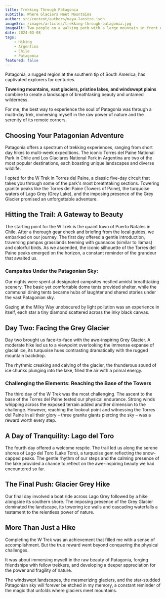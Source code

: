 ```yaml
---
title: Trekking Through Patagonia
subtitle: Where Glaciers Meet Mountains
author: src/content/authors/maya-lanstro.json
imageSrc: /images/articles/trekking-through-patagonia.jpg
imageAlt: Two people on a walking path with a large mountain in front of them
date: 2024-03-08
tags:
    - Hiking
    - Argentina
    - Chile
    - Patagonia
featured: false
---
```


Patagonia, a rugged region at the southern tip of South America, has captivated explorers for centuries.

**Towering mountains, vast glaciers, pristine lakes, and windswept plains** combine to create a landscape of breathtaking beauty and untamed wilderness.

For me, the best way to experience the soul of Patagonia was through a multi-day trek, immersing myself in the raw power of nature and the serenity of its remote corners.

## Choosing Your Patagonian Adventure

Patagonia offers a spectrum of trekking experiences, ranging from short day hikes to multi-week expeditions. The iconic Torres del Paine National Park in Chile and Los Glaciares National Park in Argentina are two of the most popular destinations, each boasting unique landscapes and diverse wildlife.

I opted for the W Trek in Torres del Paine, a classic five-day circuit that takes you through some of the park's most breathtaking sections. Towering granite peaks like the Torres del Paine (Towers of Paine), the turquoise waters of Lago Grey (Grey Lake), and the imposing presence of the Grey Glacier promised an unforgettable adventure.

## Hitting the Trail: A Gateway to Beauty

The starting point for the W Trek is the quaint town of Puerto Natales in Chile. After a thorough gear check and briefing from the local guides, we embarked on our journey. The first day offered a gentle introduction, traversing pampas grasslands teeming with guanacos (similar to llamas) and colorful birds. As we ascended, the iconic silhouette of the Torres del Paine peaks emerged on the horizon, a constant reminder of the grandeur that awaited us.

### Campsites Under the Patagonian Sky:

Our nights were spent at designated campsites nestled amidst breathtaking scenery. The basic yet comfortable dome tents provided shelter, while the communal dining tents became hubs of laughter and shared stories under the vast Patagonian sky.

Gazing at the Milky Way unobscured by light pollution was an experience in itself, each star a tiny diamond scattered across the inky black canvas.

## Day Two: Facing the Grey Glacier

Day two brought us face-to-face with the awe-inspiring Grey Glacier. A moderate hike led us to a viewpoint overlooking the immense expanse of glacial ice, its turquoise hues contrasting dramatically with the rugged mountain backdrop.

The rhythmic creaking and calving of the glacier, the thunderous sound of ice chunks plunging into the lake, filled the air with a primal energy.

### Challenging the Elements: Reaching the Base of the Towers

The third day of the W Trek was the most challenging. The ascent to the base of the Torres del Paine tested our physical endurance. Strong winds whipping across the exposed terrain added another dimension to the challenge. However, reaching the lookout point and witnessing the Torres del Paine in all their glory – three granite giants piercing the sky – was a reward worth every step.

## A Day of Tranquility: Lago del Toro

The fourth day offered a welcome respite. The trail led us along the serene shores of Lago del Toro (Lake Toro), a turquoise gem reflecting the snow-capped peaks. The gentle rhythm of our steps and the calming presence of the lake provided a chance to reflect on the awe-inspiring beauty we had encountered so far.

## The Final Push: Glacier Grey Hike

Our final day involved a boat ride across Lago Grey followed by a hike alongside its southern shore. The imposing presence of the Grey Glacier dominated the landscape, its towering ice walls and cascading waterfalls a testament to the relentless power of nature.

## More Than Just a Hike

Completing the W Trek was an achievement that filled me with a sense of accomplishment. But the true reward went beyond conquering the physical challenges.

It was about immersing myself in the raw beauty of Patagonia, forging friendships with fellow trekkers, and developing a deeper appreciation for the power and fragility of nature.

The windswept landscapes, the mesmerizing glaciers, and the star-studded Patagonian sky will forever be etched in my memory, a constant reminder of the magic that unfolds where glaciers meet mountains.
